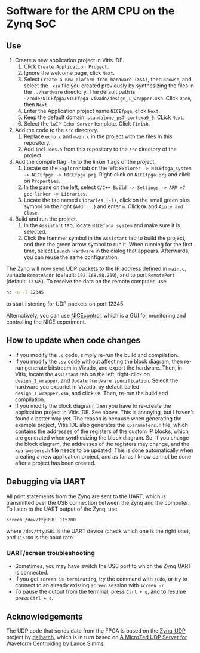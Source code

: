 # Software for the ARM CPU on the Zynq SoC

## Use

1. Create a new application project in Vitis IDE.
   1. Click `Create Application Project`.
   2. Ignore the welcome page, click `Next`.
   3. Select `Create a new plaform from hardware (XSA)`, then `Browse`, and select the `.xsa` file you created previously by synthesizing the files in the `../hardware` directory. The default path is `~/code/NICEfpga/NICEfpga-vivado/design_1_wrapper.xsa`. Click `Open`, then `Next`.
   4. Enter the Application project name `NICEfpga`, click `Next`.
   5. Keep the default domain: `standalone_ps7_cortexa9_0`. CLick `Next`.
   6. Select the `lwIP Echo Server` template. Click `Finish`.
2. Add the code to the `src` directory.
   1. Replace `echo.c` and `main.c` in the project with the files in this repository.
   2. Add `includes.h` from this repository to the `src` directory of the project.
3. Add the compile flag `-lm` to the linker flags of the project.
   1. Locate on the `Explorer` tab on the left: `Explorer -> NICEfpga_system -> NICEfpga -> NICEfpga.prj`. Right-click on `NICEfpga.prj` and click on `Properties`.
   2. In the pane on the left, select `C/C++ Build -> Settings -> ARM v7 gcc linker -> Libraries`.
   3. Locate the tab named `Libraries (-l)`, click on the small green plus symbol on the right (`Add ...`) and enter `m`. Click `Ok` and `Apply and Close`.
4. Build and run the project.
   1. In the `Assistant` tab, locate `NICEfpga_system` and make sure it is selected.
   2. Click the hammer symbol in the `Assistant` tab to build the project, and then the green arrow symbol to run it. When running for the first time, select `Launch Hardware` in the dialog that appears. Afterwards, you can reuse the same configuration.

The Zynq will now send UDP packets to the IP address defined in `main.c`, variable `RemoteAddr` (default: `192.168.88.250`), and to port `RemotePort` (default: `12345`). To receive the data on the remote computer, use

```sh
nc -u -l 12345
```

to start listening for UDP packets on port 12345.

Alternatively, you can use [NICEcontrol](https://github.com/thomabir/NICEcontrol), which is a GUI for monitoring and controlling the NICE experiment.

## How to update when code changes

- If you modify the `.c` code, simply re-run the build and compilation.
- If you modify the `.sv` code without affecting the block diagram, then re-run generate bitstream in Vivado, and export the hardware. Then, in Vitis, locate the `Assistant` tab on the left, right-click on `design_1_wrapper`, and `Update hardware specification`. Seleclt the hardware you exportet in Vivado, by default called `design_1_wrapper.xsa`, and click `OK`. Then, re-run the build and compilation.
- If you modify the block diagram, then you have to re-create the application project in Vitis IDE. See above. This is annoying, but I haven't found a better way yet. The reason is because when generating the example project, Vitis IDE also generates the `xparameters.h` file, which  contains the addresses of the registers of the custom IP blocks, which are generated when synthesizing the block diagram. So, if you change the block diagram, the addresses of the registers may change, and the `xparameters.h` file needs to be updated. This is done automatically when creating a new application project, and as far as I know cannot be done after a project has been created.

## Debugging via UART

All print statements from the Zynq are sent to the UART, which is transmitted over the USB connection between the Zynq and the computer.
To listen to the UART output of the Zynq, use

```sh
screen /dev/ttyUSB1 115200
```

where `/dev/ttyUSB1` is the UART device (check which one is the right one), and `115200` is the baud rate.

### UART/screen troubleshooting

- Sometimes, you may have switch the USB port to which the Zynq UART is connected.
- If you get `screen is terminating`, try the command with `sudo`, or try to connect to an already existing `screen` session with `screen -r`.
- To pause the output from the terminal, press `Ctrl + q`, and to resume press `Ctrl + s`.

## Acknowledgements

The UDP code that sends data from the FPGA is based on the [Zynq_UDP](https://github.com/delhatch/Zynq_UDP) project by [delhatch](https://github.com/delhatch), which is in turn based on [A MicroZed UDP Server for Waveform Centroiding](https://lancesimms.com/Xilinx/MicroZed_UDP_Server_for_Waveform_Centroiding_Table_Of_Contents.html) by [Lance Simms](https://lancesimms.com/).

